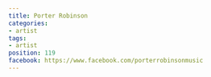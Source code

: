 ```yaml
---
title: Porter Robinson
categories:
- artist
tags:
- artist
position: 119
facebook: https://www.facebook.com/porterrobinsonmusic
---
```


